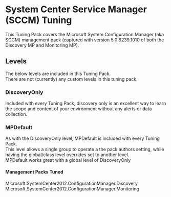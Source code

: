 # System Center Service Manager (SCCM) Tuning

This Tuning Pack covers the Microsoft System Configuration Manager (aka SCCM) management pack (captured with version 5.0.8239.1010 of both the Discovery MP and Monitoring MP).

## Levels

The below levels are included in this Tuning Pack.  
There are not (currently) any custom levels in this tuning pack.

### DiscoveryOnly

Included with every Tuning Pack, discovery only is an excellent way to learn the scope and content of your environment without any alerts or data collection.

### MPDefault

As with the DiscoveryOnly level, MPDefault is included with every Tuning Pack.  
This level allows a single group to operate a the pack authors setting, while having the global/class level overrides set to another level.  
MPDefault works great with a global level of DiscoveryOnly

#### Management Packs Tuned

Microsoft.SystemCenter2012.ConfigurationManager.Discovery  
Microsoft.SystemCenter2012.ConfigurationManager.Monitoring  
